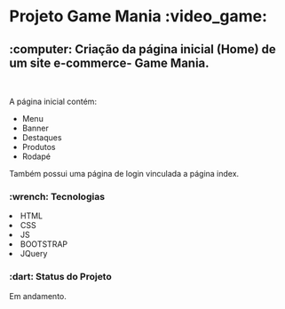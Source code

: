 <h1>Projeto Game Mania :video_game:</h1>
<h2>:computer: Criação da página inicial (Home) de um site e-commerce- Game Mania.</h2> <br>
<p>A página inicial contém:</P>
<ul>
<li>Menu</li>
<li>Banner</li>
<li>Destaques</li>
<li>Produtos</li>
<li>Rodapé</li>
</ul>
<p>Também possui uma página de login vinculada a página index.</P>
<h3>	:wrench: Tecnologias</h3>
<li>HTML</li>
<li>CSS</li>
<li>JS</li>
<li>BOOTSTRAP</li>
<li>JQuery</li>
<h3>:dart: Status do Projeto</h3>
<p>Em andamento.</P>
